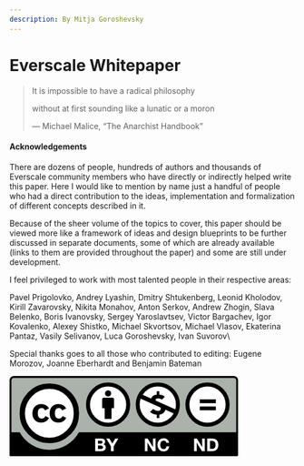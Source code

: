 ```yaml
---
description: By Mitja Goroshevsky
---
```


# Everscale Whitepaper

> It is impossible to have a radical philosophy&#x20;
>
> without at first sounding like a lunatic or a moron
>
> &#x20;     — Michael Malice, “The Anarchist Handbook”



#### Acknowledgements <a href="#docs-internal-guid-0c28e4ec-7fff-8606-d4ba-bd8fea042fe4" id="docs-internal-guid-0c28e4ec-7fff-8606-d4ba-bd8fea042fe4"></a>

There are dozens of people, hundreds of authors and thousands of Everscale community members who have directly or indirectly helped write this paper. Here I would like to mention by name just a handful of people who had a direct contribution to the ideas, implementation and formalization of different concepts described in it.

Because of the sheer volume of the topics to cover, this paper should be viewed more like a framework of ideas and design blueprints to be further discussed in separate documents, some of which are already available (links to them are provided throughout the paper) and some are still under development.&#x20;

I feel privileged to work with most talented people in their respective areas:

Pavel Prigolovko, Andrey Lyashin, Dmitry Shtukenberg, Leonid Kholodov, Kirill Zavarovsky, Nikita Monahov, Anton Serkov, Andrew Zhogin, Slava Belenko, Boris Ivanovsky, Sergey Yaroslavtsev, Victor Bargachev, Igor Kovalenko, Alexey Shistko, Michael Skvortsov, Michael Vlasov, Ekaterina Pantaz, Vasily Selivanov, Luca  Goroshevsky, Ivan Suvorov\


Special thanks goes to all those who contributed to editing: Eugene Morozov, Joanne Eberhardt and Benjamin Bateman





![this work is licensed under Attribution-Non Commercial - No Derivatives 4.0 International (CC BY-NC-ND 4.0)](.gitbook/assets/image.png)
